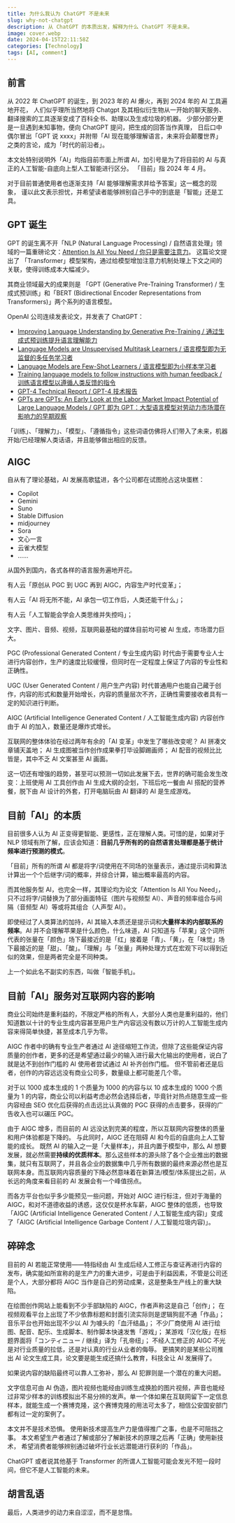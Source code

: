```yaml
---
title: 为什么我认为 ChatGPT 不是未来
slug: why-not-chatgpt
description: 从 ChatGPT 的本质出发，解释为什么 ChatGPT 不是未来。
image: cover.webp
date: 2024-04-15T22:11:58Z
categories: [Technology]
tags: [AI, comment]
---
```


## 前言

从 2022 年 ChatGPT 的诞生，到 2023 年的 AI 爆火，再到 2024 年的 AI 工具遍地开花，
人们似乎理所当然地将 Chatgpt 及其相似衍生物从一开始的聊天服务、翻译搜索的工具逐渐变成了百科全书、助理以及生成垃圾的机器。
少部分部分更是一旦遇到未知事物，便向 ChatGPT 提问，把生成的回答当作真理，
日后口中偶尔冒出「GPT 说 xxxx」并附带「AI 现在能够理解语言，未来将会颠覆世界」之类的言论，成为「时代的前沿者」。

本文处特别说明外「AI」均指目前市面上所谓 AI，加引号是为了将目前的 AI 与真正的人工智能-自底向上型人工智能进行区分。
「目前」指 2024 年 4 月。

对于目前普通使用者也逐渐支持「AI 能够理解需求并给予答案」这一概念的现象，
谨以此文表示担忧，并希望读者能够辨别自己手中的到底是「智能」还是工具。

## GPT 诞生

GPT 的诞生离不开「NLP (Natural Language Processing) / 自然语言处理」领域的一篇重磅论文：[Attention Is All You Need / 你只是需要注意力](https://arxiv.org/pdf/1706.03762.pdf)。
这篇论文提出了 「Transformer」模型架构，通过给模型增加注意力机制处理上下文之间的关联，使得训练成本大幅减少。

其商业领域最大的成果则是 「GPT (Generative Pre-Training Transformer) / 生成式预训练」和「BERT (Bidirectional Encoder Representations from Transformers)」两个系列的语言模型。

OpenAI 公司连续发表论文，并发表了 ChatGPT：

- [Improving Language Understanding by Generative Pre-Training / 通过生成式预训练提升语言理解能力](https://cdn.openai.com/research-covers/language-unsupervised/language_understanding_paper.pdf)
- [Language Models are Unsupervised Multitask Learners / 语言模型即为无监督的多任务学习者](https://cdn.openai.com/better-language-models/language_models_are_unsupervised_multitask_learners.pdf)
- [Language Models are Few-Shot Learners / 语言模型即为小样本学习者](https://arxiv.org/pdf/2005.14165.pdf)
- [Training language models to follow instructions with human feedback / 训练语言模型以遵循人类反馈的指令](https://arxiv.org/pdf/2203.02155.pdf)
- [GPT-4 Technical Report / GPT-4 技术报告](https://arxiv.org/pdf/2303.08774v2.pdf)
- [GPTs are GPTs: An Early Look at the Labor Market Impact Potential of Large Language Models / GPT 即为 GPT：大型语言模型对劳动力市场潜在影响力的早期观察](https://arxiv.org/pdf/2303.10130.pdf)

「训练」、「理解力」、「模型」、「遵循指令」这些词语仿佛将人们带入了未来，机器开始/已经理解人类话语，并且能够做出相应的反馈。

## AIGC

自从有了理论基础，AI 发展高歌猛进，各个公司都在试图抢占这块蛋糕：

- Copilot
- Gemini
- Suno
- Stable Diffusion
- midjourney
- Sora
- 文心一言
- 云雀大模型
- ……

从国外到国内，各式各样的语言服务遍地开花。

有人云「原创从 PGC 到 UGC 再到 AIGC，内容生产时代变革」；

有人云「AI 将无所不能，AI 承包一切工作后，人类还能干什么」；

有人云「人工智能会学会人类思维并失控吗」；

文字、图片、音频、视频，互联网最基础的媒体目前均可被 AI 生成，市场潜力巨大。

PGC (Professional Generated Content / 专业生成内容) 时代由于需要专业人士进行内容创作，生产的速度比较缓慢，但同时在一定程度上保证了内容的专业性和正确性。

UGC (User Generated Content / 用户生产内容) 时代普通用户也能自己藏于创作，内容的形式和数量开始增长，内容的质量层次不齐，正确性需要接收者具有一定的知识进行判断。

AIGC (Artificial Intelligence Generated Content / 人工智能生成内容) 内容创作由于 AI 的加入，数量还是爆炸式增长。

互联网的整体体验在经过两年有余的「AI 变革」中发生了哪些改变呢？
AI 拼凑文章铺天盖地；
AI 生成图被当作创作成果拳打毕设脚踢画师；
AI 配音的视频比比皆是，其中不乏 AI 文案甚至 AI 画面。

这一切还有增强的趋势，甚至可以预测一切如此发展下去，世界的确可能会发生改变：上班使用 AI 工具创作由 AI 生成大纲的企划，下班后吃一餐由 AI 搭配的营养餐，脱下由 AI 设计的外套，打开电脑玩由 AI 翻译的 AI 是生成游戏。

## 目前「AI」的本质

目前很多人认为 AI 正变得更智能、更感性，正在理解人类。可惜的是，如果对于 NLP 领域有所了解，应该会知道：**目前几乎所有的的自然语言处理都是基于统计频率进行预测的模式**。

「目前」所有的所谓 AI 都是将字/词使用在不同场的张量表示，通过提示词和算法计算出一个个后继字/词的概率，并综合计算，输出概率最高的内容。

而其他服务型 AI，也完全一样，其理论均为论文「Attention Is All You Need」，只不过将字/词替换为了部分画面特征（图片与视频型 AI）、声音的频率组合与间隔（音频型 AI）等或将其组合（人声型 AI）。

即使经过了人类算法的加持，AI 其输入本质还是提示词和**大量样本的内部联系的频率**。AI 并不会理解苹果是什么颜色，什么味道，AI 只知道与「苹果」这个词所代表的张量在「颜色」场下最接近的是「红」接着是「青」、「黄」，在「味觉」场下最接近的是「甜」、「酸」。「理解」与「张量」两种处理方式在宏观下可以得到近似的效果，但是两者完全是不同种类。

上一个如此名不副实的东西，叫做「智能手机」。

## 目前「AI」服务对互联网内容的影响

商业公司始终是重利益的，不限定严格的所有人，大部分人类也是重利益的，他们知道数以十计的专业生成内容甚至用户生产内容远没有数以万计的人工智能生成内容来得简单快捷，甚至成本几乎为零。

AIGC 作者中的确有专业生产者通过 AI 途径缩短工作流，但除了这些能保证内容质量的创作者，更多的还是希望通过最少的输入进行最大化输出的使用者，说白了就是达不到创作门槛的 AI 使用者尝试通过 AI 补齐创作门槛。
但不管前者还是后者，创作的内容远远没有商业公司多，数量级上都可能差几个零。

对于以 1000 成本生成的 1 个质量为 1000 的内容与以 10 成本生成的 1000 个质量为 1 的内容，商业公司以利益考虑必然会选择后者，毕竟针对热点随意生成一些内容经由 SEO 优化后获得的点击远比认真做的 PGC 获得的点击要多，获得的广告收入也可以碾压 PGC。

由于 AIGC 增多，而目前的 AI 远没达到完美的程度，所以互联网内容整体的质量和用户体验都是下降的。
与此同时，AIGC 还在阻碍 AI 和今后的自底向上人工智能的成长。
既然 AI 的输入之一是「大量样本」，并且内置于模型中，那么 AI 想要发展，就必然需要**持续的优质样本**。那么这些样本的源头除了各个企业推出的数据集，就只有互联网了，并且各企业的数据集中几乎所有数据的最终来源必然也是互联网本身。而互联网内容质量的下降必然意味着在新算法/模型/体系提出之前，从长远的角度来看目前的 AI 发展会有一个峰值拐点。

而各方平台也似乎多少能预见一些问题，开始对 AIGC 进行标注，但对于海量的 AIGC，和对不道德收益的诱惑，这仅仅是杯水车薪，AIGC 整体的低质，也导致「AIGC (Artificial Intelligence Generated Content / 人工智能生成内容)」变成了「AIGC (Artificial Intelligence Garbage Content / 人工智能垃圾内容)」。

## 碎碎念

目前的 AI 若能正常使用——特指经由 AI 生成后经人工修正与查证再进行内容的发布，确实能如所宣称的是生产力的重大进步，可是由于利益因素，不管是公司还是个人，大部分都将 AIGC 当作是自己的劳动成果，这是整条生产线上的重大缺陷。

在绘图创作网站上能看到不少手部缺陷的 AIGC，作者声称这是自己「创作」；
在视频观看平台上出现了不少依靠标题和封面引流实际则是逻辑狗屁不通「作品」；
音乐平台也开始出现不少以 AI 为噱头的「血汗结晶」；
不少厂商使用 AI 进行绘图、配音、配乐、生成脚本、制作脚本快速发售「游戏」；
某游戏「汉化版」在标题界面将「コンティニュー / 继续」译为「孔帝纽」；
不经人工修正的 AIGC 不光是对行业质量的拉低，还是对认真的行业从业者的侮辱。
更搞笑的是某些公司推出 AI 论文生成工具，论文要是能生成还搞什么教育，科技全让 AI 发展得了。

如果说内容的缺陷最终可以靠人工弥补，那么 AI 犯罪则是一个潜在的重大问题。

文字信息可由 AI 伪造，图片视频也能经由训练生成换脸的图片视频，声音也能经过非常少样本的训练模拟出不易分辨的发声。单一个体如果在互联网留下一定信息样本，就能生成一个赛博克隆，这个赛博克隆的用法可太多了，相信公安国安部门都有过一定的案例了。

本文并不是技术恐惧。
使用新技术提高生产力是值得推广之事，也是不可阻挡之事。
本文希望生产者通过了解或部分了解新技术的原理之后再「正确」使用新技术，
希望消费者能够辨别通过破坏行业长远潜能进行获利的「作品」。

ChatGPT 或者说其他基于 Transformer 的所谓人工智能可能会发光不短一段时间，但它不是人工智能的未来。

## 胡言乱语

最后，人类进步的动力来自涩涩，而不是怠惰。
